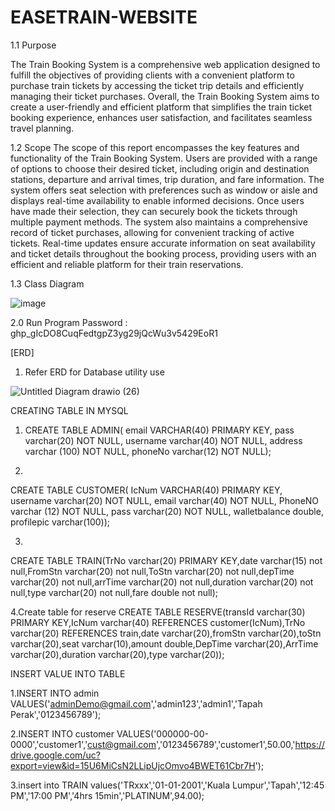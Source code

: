 # EASETRAIN-WEBSITE
1.1	Purpose

The Train Booking System is a comprehensive web application designed to fulfill the objectives of providing clients with a convenient platform to purchase train tickets by accessing the ticket trip details and efficiently managing their ticket purchases. Overall, the Train Booking System aims to create a user-friendly and efficient platform that simplifies the train ticket booking experience, enhances user satisfaction, and facilitates seamless travel planning.

1.2	Scope
The scope of this report encompasses the key features and functionality of the Train Booking System. Users are provided with a range of options to choose their desired ticket, including origin and destination stations, departure and arrival times, trip duration, and fare information. The system offers seat selection with preferences such as window or aisle and displays real-time availability to enable informed decisions. Once users have made their selection, they can securely book the tickets through multiple payment methods. The system also maintains a comprehensive record of ticket purchases, allowing for convenient tracking of active tickets. Real-time updates ensure accurate information on seat availability and ticket details throughout the booking process, providing users with an efficient and reliable platform for their train reservations.

1.3 Class Diagram

![image](https://github.com/Hazrulidham28/EASETRAIN-WEBSITE/assets/96154175/8d4a5cd9-21bf-4ff1-bf39-c56034f95cd1)





2.0 Run Program
Password : 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

[ERD]

1. Refer ERD for Database utility use



![Untitled Diagram drawio (26)](https://github.com/Hazrulidham28/EASETRAIN-WEBSITE/assets/96154175/39dca8df-4e34-4473-a44c-c7cc34800001)

CREATING TABLE IN MYSQL

1. CREATE TABLE ADMIN(
email VARCHAR(40) PRIMARY KEY,
pass varchar(20) NOT NULL,
username varchar(40) NOT NULL,
address varchar (100) NOT NULL,
phoneNo varchar(12) NOT NULL);

2. 
CREATE TABLE CUSTOMER(
IcNum VARCHAR(40) PRIMARY KEY, 
username varchar(20) NOT NULL,
email varchar(40) NOT NULL,
PhoneNO varchar (12) NOT NULL,
pass varchar(20) NOT NULL,
walletbalance double, 
profilepic varchar(100));

3.
CREATE TABLE TRAIN(TrNo varchar(20) PRIMARY KEY,date varchar(15) not null,FromStn varchar(20) not null,ToStn varchar(20) not null,depTime varchar(20) not null,arrTime varchar(20) not null,duration varchar(20) not null,type varchar(20) not null,fare double not null);

4.Create table for reserve
 CREATE TABLE RESERVE(transId varchar(30) PRIMARY KEY,IcNum varchar(40) REFERENCES customer(IcNum),TrNo varchar(20) REFERENCES train,date varchar(20),fromStn varchar(20),toStn varchar(20),seat varchar(10),amount double,DepTime varchar(20),ArrTime varchar(20),duration varchar(20),type varchar(20));

INSERT VALUE INTO TABLE

1.INSERT INTO admin VALUES('adminDemo@gmail.com','admin123','admin1','Tapah Perak','0123456789');

2.INSERT INTO customer VALUES('000000-00-0000','customer1','cust@gmail.com','0123456789','customer1',50.00,'https://drive.google.com/uc?export=view&id=15U6MiCsN2LLipUjcOmvo4BWET61Cbr7H');

3.insert into TRAIN values('TRxxx','01-01-2001','Kuala Lumpur','Tapah','12:45 PM','17:00 PM','4hrs 15min','PLATINUM',94.00);

